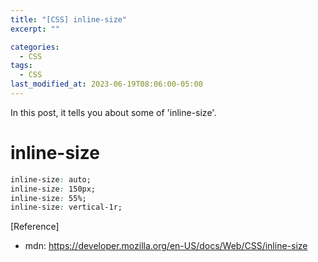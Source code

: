 ```yaml
---
title: "[CSS] inline-size"
excerpt: ""

categories:
  - CSS
tags:
  - CSS
last_modified_at: 2023-06-19T08:06:00-05:00
---
```


In this post, it tells you about some of 'inline-size'.

# inline-size

```css
inline-size: auto;
inline-size: 150px;
inline-size: 55%;
inline-size: vertical-1r;
```

[Reference]

- mdn: <https://developer.mozilla.org/en-US/docs/Web/CSS/inline-size>
